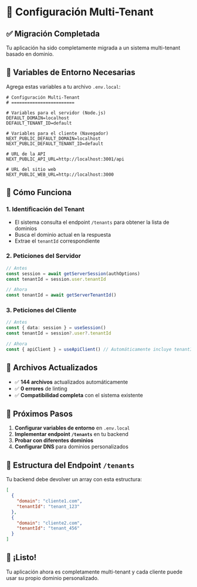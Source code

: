 # 🏢 Configuración Multi-Tenant

## ✅ Migración Completada

Tu aplicación ha sido completamente migrada a un sistema multi-tenant basado en dominio.

## 🔧 Variables de Entorno Necesarias

Agrega estas variables a tu archivo `.env.local`:

```env
# Configuración Multi-Tenant
# ========================

# Variables para el servidor (Node.js)
DEFAULT_DOMAIN=localhost
DEFAULT_TENANT_ID=default

# Variables para el cliente (Navegador)
NEXT_PUBLIC_DEFAULT_DOMAIN=localhost
NEXT_PUBLIC_DEFAULT_TENANT_ID=default

# URL de la API
NEXT_PUBLIC_API_URL=http://localhost:3001/api

# URL del sitio web
NEXT_PUBLIC_WEB_URL=http://localhost:3000
```

## 🎯 Cómo Funciona

### 1. **Identificación del Tenant**
- El sistema consulta el endpoint `/tenants` para obtener la lista de dominios
- Busca el dominio actual en la respuesta
- Extrae el `tenantId` correspondiente

### 2. **Peticiones del Servidor**
```typescript
// Antes
const session = await getServerSession(authOptions)
const tenantId = session.user.tenantId

// Ahora
const tenantId = await getServerTenantId()
```

### 3. **Peticiones del Cliente**
```typescript
// Antes
const { data: session } = useSession()
const tenantId = session?.user?.tenantId

// Ahora
const { apiClient } = useApiClient() // Automáticamente incluye tenantId
```

## 📁 Archivos Actualizados

- ✅ **144 archivos** actualizados automáticamente
- ✅ **0 errores** de linting
- ✅ **Compatibilidad completa** con el sistema existente

## 🚀 Próximos Pasos

1. **Configurar variables de entorno** en `.env.local`
2. **Implementar endpoint `/tenants`** en tu backend
3. **Probar con diferentes dominios**
4. **Configurar DNS** para dominios personalizados

## 🔄 Estructura del Endpoint `/tenants`

Tu backend debe devolver un array con esta estructura:

```json
[
  {
    "domain": "cliente1.com",
    "tenantId": "tenant_123"
  },
  {
    "domain": "cliente2.com", 
    "tenantId": "tenant_456"
  }
]
```

## 🎉 ¡Listo!

Tu aplicación ahora es completamente multi-tenant y cada cliente puede usar su propio dominio personalizado.
